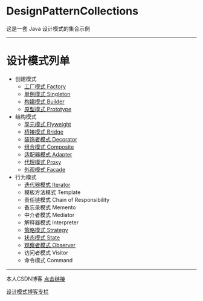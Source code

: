 # DesignPatternCollections
这是一套 Java 设计模式的集合示例

------------------------------------------

# 设计模式列单
-   创建模式
    -   [工厂模式  Factory](http://blog.csdn.net/lemon_tree12138/article/details/46225213)
    -   [单例模式  Singleton](http://blog.csdn.net/lemon_tree12138/article/details/46006071)
    -   [构建模式  Builder](http://blog.csdn.net/lemon_tree12138/article/details/50246499)
    -   [原型模式  Prototype](http://blog.csdn.net/lemon_tree12138/article/details/50787390)
-   结构模式
    -   [享元模式  Flyweight](http://blog.csdn.net/lemon_tree12138/article/details/51241598)
    -   [桥接模式  Bridge](http://blog.csdn.net/lemon_tree12138/article/details/51024127)
    -   [装饰者模式  Decorator](http://blog.csdn.net/lemon_tree12138/article/details/45870027)
    -   [组合模式  Composite](http://blog.csdn.net/lemon_tree12138/article/details/51437883)
    -   [适配器模式  Adapter](http://blog.csdn.net/lemon_tree12138/article/details/50326851)
    -   [代理模式  Proxy](http://blog.csdn.net/lemon_tree12138/article/details/50326817)
    -   [外观模式  Facade](http://blog.csdn.net/lemon_tree12138/article/details/51592617)
-   行为模式
    -   [迭代器模式  Iterator](http://blog.csdn.net/lemon_tree12138/article/details/50799562)
    -   模板方法模式  Template
    -   责任链模式  Chain of Responsibility
    -   备忘录模式  Memento
    -   中介者模式  Mediator
    -   解释器模式  Interpreter
    -   [策略模式  Strategy](http://blog.csdn.net/lemon_tree12138/article/details/45894511)
    -   [状态模式  State](http://blog.csdn.net/lemon_tree12138/article/details/51596556)
    -   [观察者模式  Observer](http://blog.csdn.net/lemon_tree12138/article/details/45483511)
    -   访问者模式  Visitor
    -   命令模式  Command

------------------------------------------

本人CSDN博客 [点击链接](http://blog.csdn.net/lemon_tree12138)

[设计模式博客专栏](http://blog.csdn.net/column/details/java-designpattern-w.html)

